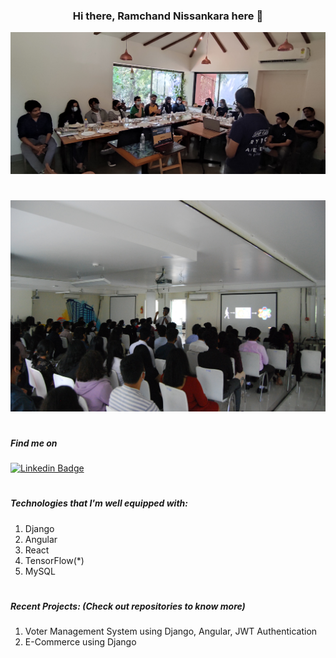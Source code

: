 <h3 align="center">Hi there, Ramchand Nissankara here 👋</h3>

<img src="https://github.com/nitroZai/nitroData/blob/main/IMG_20210307_134733.jpg">

#
  
<img src="https://github.com/nitroZai/nitroData/blob/main/DSC_9184.JPG">

#

<h5>Find me on</h5>

[![Linkedin Badge](https://img.shields.io/badge/-TarakaRamchandNissankara-blue?style=plastic-square&logo=Linkedin&logoColor=white&link=https://www.linkedin.com/in/taraka-ramchand-nissankara-34595317a/)](https://www.linkedin.com/in/taraka-ramchand-nissankara-34595317a/)<h4>

  #
  
<h5>Technologies that I'm well equipped with:</h5>
 
1. Django
2. Angular
3. React
4. TensorFlow(*)
5. MySQL

  #
  
<h5>Recent Projects: (Check out repositories to know more)</h5>
  
1. Voter Management System using Django, Angular, JWT Authentication
2. E-Commerce using Django

  #
